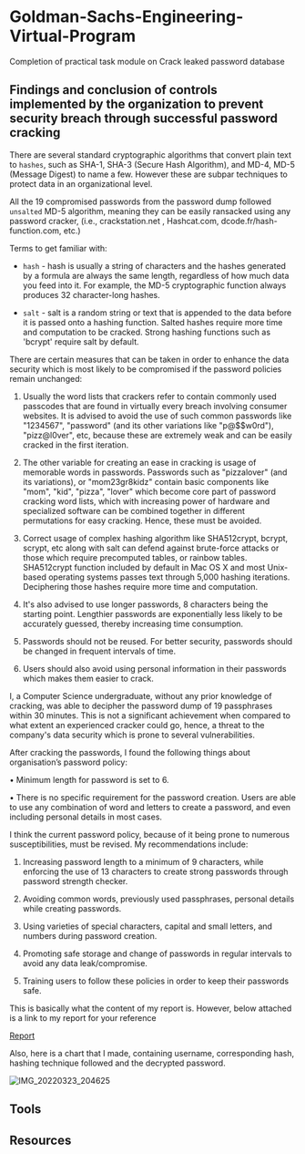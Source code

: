 # Goldman-Sachs-Engineering-Virtual-Program
Completion of practical task module on Crack leaked password database

## Findings and conclusion of controls implemented by the organization to prevent security breach through successful password cracking

There are several standard cryptographic algorithms that convert plain text to `hashes`, such as SHA-1, SHA-3 (Secure Hash Algorithm), and MD-4, MD-5 (Message Digest) to name a few. However these are subpar techniques to protect data in an organizational level.

All the 19 compromised passwords from the password dump followed `unsalted` MD-5 algorithm, meaning they can be easily ransacked using any password cracker, (i.e., 
crackstation.net , Hashcat.com, dcode.fr/hash-function.com, etc.) 

Terms to get familiar with:

- `hash` - hash is usually a string of characters and the hashes generated by a formula are always the same length, regardless of how much data you feed into it. For example, the MD-5 cryptographic function always produces 32 character-long hashes.

- `salt` - salt is a random string or text that is appended to the data before it is passed onto a hashing function. Salted hashes require more time and computation to be cracked. Strong hashing functions such as 'bcrypt' require salt by default.

There are certain measures that can be taken in order to enhance the data security which is most likely to be compromised if the password policies remain unchanged:

1. Usually the word lists that crackers refer to contain commonly used passcodes that are found in virtually every breach involving consumer 
websites. It is advised to avoid the use of such common passwords like "1234567", "password" (and its other variations like "p@$$w0rd"), 
"pizz@l0ver", etc, because these are extremely weak and can be easily cracked in the first iteration. 

2. The other variable for creating an ease in cracking is usage of memorable words in passwords. Passwords such as "pizzalover" (and its 
variations), or "mom23gr8kidz" contain basic components like "mom", "kid", "pizza", "lover" which become core part of password cracking 
word lists, which with increasing power of hardware and specialized software can be combined together in different permutations for easy 
cracking. Hence, these must be avoided. 

3. Correct usage of complex hashing algorithm like SHA512crypt, bcrypt, scrypt, etc along with salt can defend against brute-force attacks or 
those which require precomputed tables, or rainbow tables. SHA512crypt function included by default in Mac OS X and most Unix-based 
operating systems passes text through 5,000 hashing iterations. Deciphering those hashes require more time and computation.

4. It's also advised to use longer passwords, 8 characters being the starting point. Lengthier passwords are exponentially less likely to be 
accurately guessed, thereby increasing time consumption. 

5. Passwords should not be reused. For better security, passwords should be changed in frequent intervals of time.

6. Users should also avoid using personal information in their passwords which makes them easier to crack.

I, a Computer Science undergraduate, without any prior knowledge of cracking, was able to decipher the password dump of 19 passphrases within 30 minutes. This is not a significant achievement when compared to what extent an experienced cracker could go, hence, a threat to the company's data security which is prone to several vulnerabilities.

After cracking the passwords, I found the following things about organisation’s password policy: 

• Minimum length for password is set to 6.

• There is no specific requirement for the password creation. Users are able to use any combination of word and letters to create a password, 
and even including personal details in most cases.


I think the current password policy, because of it being prone to numerous susceptibilities, must be revised. My recommendations include:

1. Increasing password length to a minimum of 9 characters, while enforcing the use of 13 characters to create strong passwords through 
password strength checker. 

2. Avoiding common words, previously used passphrases, personal details while creating passwords. 

3. Using varieties of special characters, capital and small letters, and numbers during password creation. 

4. Promoting safe storage and change of passwords in regular intervals to avoid any data leak/compromise. 

5. Training users to follow these policies in order to keep their passwords safe. 

This is basically what the content of my report is. However, below attached is a link to my report for your reference

[Report]()

Also, here is a chart that I made, containing username, corresponding hash, hashing technique followed and the decrypted password.

![IMG_20220323_204625](https://user-images.githubusercontent.com/80174214/159733321-627ce644-21b5-424b-99b3-377623308f16.jpg)

## Tools

## Resources
